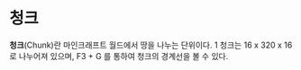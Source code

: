 # 청크

**청크**(Chunk)란 마인크래프트 월드에서 땅을 나누는 단위이다. 1 청크는 16 x 320 x 16 로 나누어져 있으며, F3 + G 를 통하여 청크의 경계선을 볼 수 있다.
